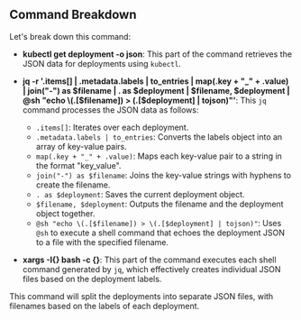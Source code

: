 ## Command Breakdown

Let's break down this command:

- **kubectl get deployment -o json**: This part of the command retrieves the JSON data for deployments using `kubectl`.

- **jq -r '.items[] | .metadata.labels | to_entries | map(.key + "_" + .value) | join("-") as $filename | . as $deployment | $filename, $deployment | @sh "echo \(.[$filename]) > \(.[$deployment] | tojson)"'**: This `jq` command processes the JSON data as follows:

    - `.items[]`: Iterates over each deployment.
    - `.metadata.labels | to_entries`: Converts the labels object into an array of key-value pairs.
    - `map(.key + "_" + .value)`: Maps each key-value pair to a string in the format "key_value".
    - `join("-") as $filename`: Joins the key-value strings with hyphens to create the filename.
    - `. as $deployment`: Saves the current deployment object.
    - `$filename, $deployment`: Outputs the filename and the deployment object together.
    - `@sh "echo \(.[$filename]) > \(.[$deployment] | tojson)"`: Uses `@sh` to execute a shell command that echoes the deployment JSON to a file with the specified filename.

- **xargs -I{} bash -c {}**: This part of the command executes each shell command generated by `jq`, which effectively creates individual JSON files based on the deployment labels.

This command will split the deployments into separate JSON files, with filenames based on the labels of each deployment.

